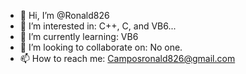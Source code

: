 - 👋 Hi, I’m @Ronald826
- 👀 I’m interested in: C++, C, and VB6...
- 🌱 I’m currently learning: VB6
- 💞️ I’m looking to collaborate on: No one.
- 📫 How to reach me: Camposronald826@gmail.com

<!---
Welcome to my profile! ✨beyond blessed...✨
--->
